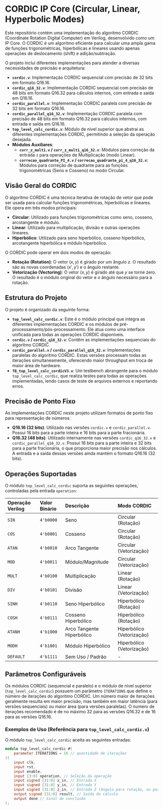 # CORDIC IP Core (Circular, Linear, Hyperbolic Modes)

Este repositório contém uma implementação do algoritmo CORDIC (Coordinate Rotation Digital Computer) em Verilog, desenvolvido como um IP Core. O CORDIC é um algoritmo eficiente para calcular uma ampla gama de funções trigonométricas, hiperbólicas e lineares usando apenas operações de deslocamento (shift) e adição/subtração.

O projeto inclui diferentes implementações para atender a diversas necessidades de precisão e arquitetura:

* **`cordic.v`**: Implementação CORDIC sequencial com precisão de 32 bits em formato Q16.16.
* **`cordic_q16_32.v`**: Implementação CORDIC sequencial com precisão de 48 bits em formato Q16.32 para cálculos internos, com entrada e saída em Q16.16.
* **`cordic_parallel.v`**: Implementação CORDIC paralela com precisão de 32 bits em formato Q16.16.
* **`cordic_parallel_q16_32.v`**: Implementação CORDIC paralela com precisão de 48 bits em formato Q16.32 para cálculos internos, com entrada e saída em Q16.16.
* **`top_level_calc_cordic.v`**: Módulo de nível superior que abstrai as diferentes implementações CORDIC, permitindo a seleção da operação desejada.
* **Módulos Auxiliares**:
    * **`corr_z_multi.v` / `corr_z_multi_q16_32.v`**: Módulos para correção da entrada `z` para operações de Multiplicação (modo Linear).
    * **`correcao_quadrante_PI_4.v` / `correcao_quadrante_pi_4_q16_32.v`**: Módulos para correção de quadrante para as funções trigonométricas (Seno e Cosseno) no modo Circular.

## Visão Geral do CORDIC

O algoritmo CORDIC é uma técnica iterativa de rotação de vetor que pode ser usada para calcular funções trigonométricas, hiperbólicas e lineares. Ele opera em três modos principais:

* **Circular**: Utilizado para funções trigonométricas como seno, cosseno, arcotangente e módulo.
* **Linear**: Utilizado para multiplicação, divisão e outras operações lineares.
* **Hiperbólico**: Utilizado para seno hiperbólico, cosseno hiperbólico, arcotangente hiperbólica e módulo hiperbólico.

O CORDIC pode operar em dois modos de operação:

* **Rotação (Rotation)**: O vetor $(x, y)$ é girado por um ângulo $z$. O resultado são as novas coordenadas $(x', y')$ e o ângulo restante.
* **Vetorização (Vectoring)**: O vetor $(x, y)$ é girado até que $y$ se torne zero. O resultado é o módulo original do vetor e o ângulo necessário para a rotação.

## Estrutura do Projeto

O projeto é organizado da seguinte forma:

* **`top_level_calc_cordic.v`**: Este é o módulo principal que integra as diferentes implementações CORDIC e os módulos de pré-processamento/pós-processamento. Ele atua como uma interface unificada para todas as operações CORDIC disponíveis.
* **`cordic.v` / `cordic_q16_32.v`**: Contêm as implementações sequenciais do algoritmo CORDIC. 
* **`cordic_parallel.v` / `cordic_parallel_q16_32.v`**: Implementações paralelas do algoritmo CORDIC. Estas versões processam todas as iterações simultaneamente, oferecendo maior throughput em troca de maior área de hardware.
* **`TB_top_level_calc_cordicV3.v`**: Um testbench abrangente para o módulo `top_level_calc_cordic`, que realiza testes para todas as operações implementadas, lendo casos de teste de arquivos externos e reportando erros. 

## Precisão de Ponto Fixo

As implementações CORDIC neste projeto utilizam formatos de ponto fixo para representação de números:

* **Q16.16 (32 bits)**: Utilizado nas versões `cordic.v` e `cordic_parallel.v`. Possui 16 bits para a parte inteira e 16 bits para a parte fracionária.
* **Q16.32 (48 bits)**: Utilizado internamente nas versões `cordic_q16_32.v` e `cordic_parallel_q16_32.v`. Possui 16 bits para a parte inteira e 32 bits para a parte fracionária, o que proporciona maior precisão nos cálculos. A entrada e a saída dessas versões ainda mantém o formato Q16.16 (32 bits).

## Operações Suportadas

O módulo `top_level_calc_cordic` suporta as seguintes operações, controladas pela entrada `operation`:

| Operação Verilog | Valor Binário | Descrição                 | Modo CORDIC               |
| :--------------- | :------------ | :------------------------ | :------------------------ |
| `SIN`            | `4'b0000`     | Seno                      | Circular (Rotação)        |
| `COS`            | `4'b0001`     | Cosseno                   | Circular (Rotação)        |
| `ATAN`           | `4'b0010`     | Arco Tangente             | Circular (Vetorização)    |
| `MOD`            | `4'b0011`     | Módulo/Magnitude          | Circular (Vetorização)    |
| `MULT`           | `4'b0100`     | Multiplicação             | Linear (Rotação)          |
| `DIV`            | `4'b0101`     | Divisão                   | Linear (Vetorização)      |
| `SINH`           | `4'b0110`     | Seno Hiperbólico          | Hiperbólico (Rotação)     |
| `COSH`           | `4'b0111`     | Cosseno Hiperbólico       | Hiperbólico (Rotação)     |
| `ATANH`          | `4'b1000`     | Arco Tangente Hiperbólico | Hiperbólico (Vetorização) |
| `MODH`           | `4'b1001`     | Módulo Hiperbólico        | Hiperbólico (Vetorização) |
| `DEFAULT`        | `4'b1111`     | Sem Uso / Padrão          | -                         |

## Parâmetros Configuráveis

Os módulos CORDIC (sequencial e paralelo) e o módulo de nível superior (`top_level_calc_cordic`) possuem um parâmetro `ITERATIONS` que define o número de iterações do algoritmo CORDIC. Um número maior de iterações geralmente resulta em maior precisão, mas também em maior latência (para versões sequenciais) ou maior área (para versões paralelas). O numero de iterações recomendado é de no máximo 32 para as versões Q16.32 e de 16 para as versões Q16.16. 

### Exemplos de Uso (Referência para `top_level_calc_cordic.v`)

O módulo `top_level_calc_cordic` aceita as seguintes entradas:

```verilog
module top_level_calc_cordic #(
    parameter ITERATIONS = 16 // quantidade de iterações
)(
    input clk,
    input rst,
    input enable,
    input [3:0] operation, // Seleção da operação
    input signed [31:0] x_in, // Entrada X
    input signed [31:0] y_in, // Entrada Y
    input signed [31:0] z_in, // Entrada Z (ângulo para rotação, ou parte do dividendo/multiplicador)
    output signed [31:0] result, // Saída do cálculo
    output done // Sinal de conclusão
);
